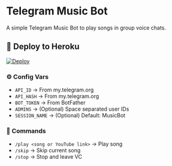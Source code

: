 # Telegram Music Bot

A simple Telegram Music Bot to play songs in group voice chats.

## 🚀 Deploy to Heroku

[![Deploy](https://www.herokucdn.com/deploy/button.svg)](https://heroku.com/deploy?template=https://github.com/dream-chaser-07/music-bot)

### ⚙️ Config Vars
- `API_ID` → From my.telegram.org
- `API_HASH` → From my.telegram.org
- `BOT_TOKEN` → From BotFather
- `ADMINS` → (Optional) Space separated user IDs
- `SESSION_NAME` → (Optional) Default: MusicBot

### 📌 Commands
- `/play <song or YouTube link>` → Play song
- `/skip` → Skip current song
- `/stop` → Stop and leave VC

